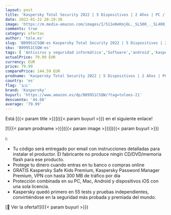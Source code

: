 ```yaml
---
layout: post
title: 'Kaspersky Total Security 2022 | 5 Dispositivos | 2 Años | PC / Mac / Android | Código de activación enviado por email'
date: 2022-01-22 20:19:38
image: 'https://m.media-amazon.com/images/I/511e0eKmj6L._SL500_._SL400_.jpg'
comments: true
category: ofertas
author: 'tole.es'
slug: 'B099S1CSQW-es Kaspersky Total Security 2022 | 5 Dispositivos | 2 Años |...'
sku: 'B099S1CSQW-es'
tags: [ 'Antivirus y seguridad informática','Software','android','kaspersky', ]
actualPrice: 79.99 EUR
currency: EUR
price: 79.99
comparePrice: 144.59 EUR
prodname: 'Kaspersky Total Security 2022 | 5 Dispositivos | 2 Años | PC / Mac / Android | Código de activación enviado por email'
country: 'es'
flag: '🇪🇸'
brand: 'Kaspersky'
buyurl: 'https://www.amazon.es/dp/B099S1CSQW/?tag=tolees-21'
descuento: '44.68'
average: '79.99'
---
```


Está [{{< param title >}}]({{< param buyurl >}}) en el siguiente enlace!

[![{{< param prodname >}}]({{< param image >}})]({{< param buyurl >}})

ℹ️:

- Tu código será entregado por email con instrucciones detalladas para instalar el productor. El fabricante no produce ningín CD/DVD/memoria flash para ese producto.
- Protege tu dinero cuando entras en tu banco o compras online
- GRATIS Kaspersky Safe Kids Premium, Kaspersky Password Manager Premium, VPN con hasta 300 MB de tráfico por día
- Protección combinada en su PC, Mac, Android y dispositivos iOS con una sola licencia.
- Kaspersky quedó primero en 55 tests y pruebas independientes, convirtiéndose en la seguridad más probada y premiada del mundo.

[🛒 Ver la oferta!!]({{< param buyurl >}})
